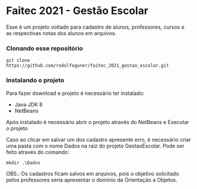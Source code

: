 # Faitec 2021 - Gestão Escolar

Esse é um projeto voltado para cadastro de alunos, professores, cursos e as respectivas notas dos alunos em arquivos. 

### Clonando esse repositório

```
git clone https://github.com/rodolfoguner/faitec_2021_gestao_escolar.git
```

### Instalando o projeto

Para fazer download e projeto é necessário ter instalado:

* Java JDK 8
* NetBeans

Após instalado é necessário abrir o projeto através do NetBeans e Executar o projeto

Caso ao clicar em salvar um dos cadastro apresente erro, é necessário criar uma pasta com o nome Dados na raiz do projeto GestaoEscolar. Pode ser feito através do comando:

```
mkdir .\Dados
```

OBS.: Os cadastros ficam salvos em arquivos, pois o objetivo solicitado pelos professores seria apresentar o domínio da Orientação a Objetos.
